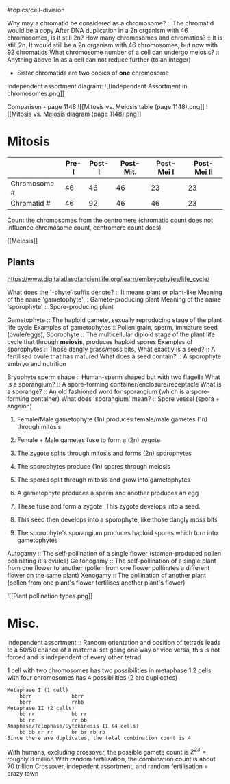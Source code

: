 #topics/cell-division

Why may a chromatid be considered as a chromosome? :: The chromatid would be a copy
After DNA duplication in a 2n organism with 46 chromosomes, is it still 2n? How many chromosomes and chromatids? :: It is still 2n. It would still be a 2n organism with 46 chromosomes, but now with 92 chromatids
What chromosome number of a cell can undergo meiosis? :: Anything above 1n as a cell can not reduce further (to an integer)

- Sister chromatids are two copies of **one** chromosome 

Independent assortment diagram:
![[Independent Assortment in chromosomes.png]]

Comparison - page 1148
![[Mitosis vs. Meiosis table (page 1148).png]]
![[Mitosis vs. Meiosis diagram (page 1148).png]]
# Mitosis

|               | Pre-I | Post-I | Post-Mit. | Post-Mei I | Post-Mei II |
| ------------- | ----- | ------ | --------- | ---------- | ----------- |
| Chromosome \# | 46    | 46     | 46        | 23         | 23          |
| Chromatid #   | 46    | 92     | 46        | 46         | 23          |
Count the chromosomes from the centromere (chromatid count does not influence chromosome count, centromere count does)

[[Meiosis]]
## Plants
https://www.digitalatlasofancientlife.org/learn/embryophytes/life_cycle/

What does the '-phyte' suffix denote? :: It means plant or plant-like
Meaning of the name 'gametophyte' :: Gamete-producing plant
Meaning of the name 'sporophyte' :: Spore-producing plant

Gametophyte :: The haploid gamete, sexually reproducing stage of the plant life cycle
Examples of gametophytes :: Pollen grain, sperm, immature seed (ovule/eggs), 
Sporophyte :: The multicellular diploid stage of the plant life cycle that through **meiosis**, produces haploid spores
Examples of sporophytes :: Those dangly grass/moss bits, 
What exactly is a seed? :: A fertilised ovule that has matured
What does a seed contain? :: A sporophyte embryo and nutrition

Bryophyte sperm shape :: Human-sperm shaped but with two flagella
What is a sporangium? :: A spore-forming container/enclosure/receptacle
What is a sporange? :: An old fashioned word for sporangium (which is a spore-forming container)
What does 'sporangium' mean? :: Spore vessel (spora + angeion)

1. Female/Male gametophyte (1n) produces female/male gametes (1n) through mitosis 
2. Female + Male gametes fuse to form a (2n) zygote
3. The zygote splits through mitosis and forms (2n) sporophytes
4. The sporophytes produce (1n) spores through meiosis
5. The spores split through mitosis and grow into gametophytes

1. A gametophyte produces a sperm and another produces an egg
2. These fuse and form a zygote. This zygote develops into a seed.
3. This seed then develops into a sporophyte, like those dangly moss bits
4. The sporophyte's sporangium produces haploid spores which turn into gametophytes


Autogamy :: The self-pollination of a single flower (stamen-produced pollen pollinating it's ovules)
Geitonogamy :: The self-pollination of a single plant from one flower to another (pollen from one flower pollinates a different flower on the same plant)
Xenogamy :: The pollination of another plant (pollen from one plant's flower fertilises another plant's flower)


![[Plant pollination types.png]]


# Misc.
Independent assortment :: Random orientation and position of tetrads leads to a 50/50 chance of a maternal set going one way or vice versa, this is not forced and is independent of every other tetrad

1 cell with two chromosomes has two possibilities in metaphase 1
2 cells with four chromosomes has 4 possibilities (2 are duplicates)
```
Metaphase I (1 cell)
	bbrr             bbrr
	bbrr             rrbb
Metaphase II (2 cells)
	bb rr            bb rr
	bb rr            rr bb
Anaphase/Telophase/Cytokinesis II (4 cells)
	bb bb rr rr      br br rb rb
Since there are duplicates, the total combination count is 4
```
With humans, excluding crossover, the possible gamete count is $2^{23}=\text{roughly }8 \text{ million}$
With random fertilisation, the combination count is about 70 trillion 
Crossover, indepedent assortment, and random fertilisation = crazy town